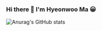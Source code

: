 ### Hi there 👋 I'm Hyeonwoo Ma 😀

![Anurag's GitHub stats](https://github-readme-stats.vercel.app/api?username=hw9402&show_icons=true&theme=radical)
